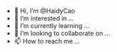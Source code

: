 - 👋 Hi, I’m @HaidyCao
- 👀 I’m interested in ...
- 🌱 I’m currently learning ...
- 💞️ I’m looking to collaborate on ...
- 📫 How to reach me ...

<!---
HaidyCao/HaidyCao is a ✨ special ✨ repository because its `README.md` (this file) appears on your GitHub profile.
You can click the Preview link to take a look at your changes.
--->
